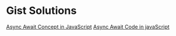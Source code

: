 # Gist Solutions
[Async Await Concept in JavaScript](https://gist.github.com/harikanani/2db3ad9acc5172a284ad8e365e0d0f5f)
[Async Await Code in javaScript](https://gist.github.com/harikanani/92238eb6f338d5d0e89a31266124e3f9)
